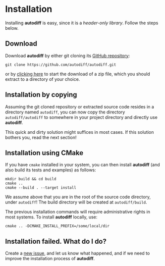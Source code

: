 # Installation

Installing **autodiff** is easy, since it is a *header-only library*. Follow
the steps below.

## Download

Download **autodiff** by either git cloning its [GitHub repository][github]:

~~~
git clone https://github.com/autodiff/autodiff.git
~~~

or by [clicking here][zip] to start the download of a zip file, which
you should extract to a directory of your choice.

## Installation by copying

Assuming the git cloned repository or extracted source code resides in a
directory named `autodiff`, you can now copy the directory `autodiff/autodiff`
to somewhere in your project directory and directly use **autodiff**.

This quick and dirty solution might suffices in most cases. If this solution
bothers you, read the next section!

## Installation using CMake

If you have `cmake` installed in your system, you can then install **autodiff**
(and also build its tests and examples) as follows:

~~~
mkdir build && cd build
cmake ..
cmake --build . --target install
~~~

We assume above that you are in the root of the source code directory, under
`autodiff`! The build directory will be created at `autodiff/build`.

The previous installation commands will require administrative rights in most
systems. To install **autodiff** locally, use:

~~~
cmake .. -DCMAKE_INSTALL_PREFIX=/some/local/dir
~~~


[github]: https://github.com/autodiff/autodiff
[zip]: https://github.com/autodiff/autodiff/archive/master.zip

## Installation failed. What do I do?

Create a [new issue][issues], and let us know what happened, and if we need to
improve the installation process of **autodiff**.


[issues]: https://github.com/autodiff/autodiff/issues/new
